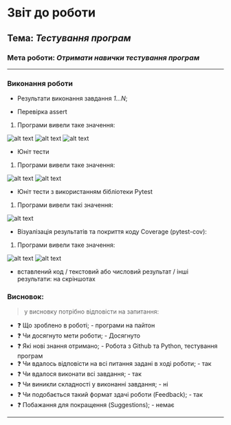 # Звіт до роботи
## Тема: _Тестування програм_
### Мета роботи: _Отримати навички тестування програм_
---
### Виконання роботи
- Результати виконання завдання *1...N*;

- Перевірка assert

1. Програми вивели таке значення:

![alt text](https://github.com/opusas/tk-41/blob/main/lab5/pictures/1.PNG "скрін 1")
![alt text](https://github.com/opusas/tk-41/blob/main/lab5/pictures/2.PNG "скрін 2")
![alt text](https://github.com/opusas/tk-41/blob/main/lab5/pictures/3.PNG "скрін 3")
- Юніт тести 

1. Програми вивели таке значення:

![alt text](https://github.com/opusas/tk-41/blob/main/lab5/pictures/4.PNG "скрін 4")
![alt text](https://github.com/opusas/tk-41/blob/main/lab5/pictures/5.PNG "скрін 5")

- Юніт тести з використанням бібліотеки Pytest

1. Програми вивели такі значення:

![alt text](https://github.com/opusas/tk-41/blob/main/lab5/pictures/6.PNG "скрін 6")

- Візуалізація результатів та покриття коду Coverage (pytest-cov):

1. Програми вивели таке значення:

![alt text](https://github.com/opusas/tk-41/blob/main/lab5/pictures/7.PNG "скрін 7")
![alt text](https://github.com/opusas/tk-41/blob/main/lab5/pictures/8.PNG "скрін 8")

- вставлений код / текстовий або числовий результат / інші результати:
на скріншотах

### Висновок: 
> у висновку потрібно відповісти на запитання:
- :question: Що зроблено в роботі; - програми на пайтон
- :question: Чи досягнуто мети роботи; - Досягнуто
- :question: Які нові знання отримано; - Робота з Github та Python, тестування програм
- :question: Чи вдалось відповісти на всі питання задані в ході роботи; - так
- :question: Чи вдалося виконати всі завдання; - так
- :question: Чи виникли складності у виконанні завдання; - ні
- :question: Чи подобається такий формат здачі роботи (Feedback); - так
- :question: Побажання для покращення (Suggestions); - немає
---    